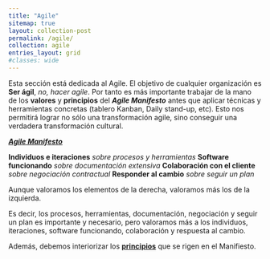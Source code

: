 ```yaml
---
title: "Agile"
sitemap: true
layout: collection-post
permalink: /agile/
collection: agile
entries_layout: grid
#classes: wide
---
```


Esta sección está dedicada al Agile. El objetivo de cualquier organización es **Ser ágil**, *no, hacer agile*. Por tanto es más importante trabajar de la mano de los **valores** y **principios** del ***Agile Manifesto*** antes que aplicar técnicas y herramientas concretas (tablero Kanban, Daily stand-up, etc). Esto nos permitirá lograr no sólo una transformación agile, sino conseguir una verdadera transformación cultural.

[***Agile Manifesto***](http://agilemanifesto.org/)

**Individuos e iteraciones** *sobre procesos y herramientas*
**Software funcionando** *sobre documentación extensiva*
**Colaboración con el cliente** *sobre negociación contractual*
**Responder al cambio** *sobre seguir un plan*

Aunque valoramos los elementos de la derecha, valoramos más los de la izquierda.

Es decir, los procesos, herramientas, documentación, negociación y seguir un plan es importante y necesario, pero valoramos más a los individuos, iteraciones, software funcionando, colaboración y respuesta al cambio.

Además, debemos interiorizar los [**principios**](http://agilemanifesto.org/principles.html) que se rigen en el Manifiesto.

